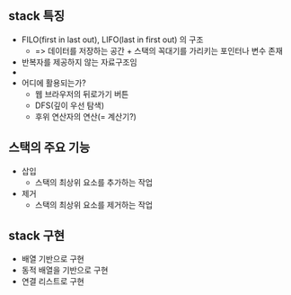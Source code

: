 
## stack 특징
- FILO(first in last out), LIFO(last in first out) 의 구조
	-  => 데이터를 저장하는 공간 + 스택의 꼭대기를 가리키는 포인터나 변수 존재
- 반복자를 제공하지 않는 자료구조임
- 
- 어디에 활용되는가?
	- 웹 브라우저의 뒤로가기 버튼
	- DFS(깊이 우선 탐색)
	- 후위 연산자의 연산(= 계산기?)

## 스택의 주요 기능 
- 삽입
	- 스택의 최상위 요소를 추가하는 작업
- 제거
	- 스택의 최상위 요소를 제거하는 작업

## stack 구현
- 배열 기반으로 구현
- 동적 배열을 기반으로 구현
- 연결 리스트로 구현


